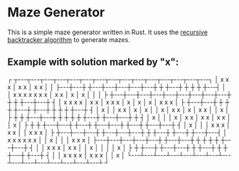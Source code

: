 # Maze Generator

This is a simple maze generator written in Rust. It uses the [recursive backtracker algorithm](https://en.wikipedia.org/wiki/Maze_generation_algorithm#Recursive_backtracker) to generate mazes.

## Example with solution marked by "x":
┌   ┬---┬---┬---┬---┬---┬---┬---┬---┬---┬---┬---┬---┬---┬---┬---┐
│ x   x   x │                     x   x │     x   x │           │
├---┼---┼   ┼---┼---┼---┼---┼---┼   ┼   ┼---┼   ┼   ┼   ┼   ┼---┤
│       │ x   x   x   x   x   x   x │ x   x │ x │ x │   │       │
├   ┼---┼---┼---┼---┼---┼---┼---┼---┼---┼   ┼   ┼   ┼---┼---┼   ┤
│ x   x   x   x │ x   x │ x   x   x     │ x │ x │ x │ x   x   x │
├   ┼---┼---┼   ┼   ┼   ┼   ┼---┼   ┼---┼   ┼   ┼   ┼   ┼---┼   ┤
│ x │       │ x   x │ x │ x │   │ x │ x   x │ x │ x   x │   │ x │
├   ┼   ┼   ┼---┼---┼   ┼   ┼   ┼   ┼   ┼---┼   ┼---┼---┼   ┼   ┤
│ x │   │           │ x │ x   x │ x   x │ x   x │           │ x │
├   ┼   ┼   ┼---┼---┼   ┼---┼   ┼---┼---┼   ┼---┼   ┼---┼---┼   ┤
│ x │   │           │ x   x   x │     x   x │       │ x   x   x │
├   ┼---┼---┼---┼   ┼---┼---┼---┼   ┼   ┼---┼   ┼---┼   ┼---┼---┤
│ x   x   x   x   x   x │           │ x │   │       │ x   x   x │
├---┼---┼---┼---┼---┼   ┼---┼---┼   ┼   ┼   ┼   ┼   ┼---┼---┼   ┤
│           │ x   x   x │ x   x │   │ x │   │   │           │ x │
├   ┼   ┼---┼   ┼---┼---┼   ┼   ┼---┼   ┼   ┼   ┼---┼   ┼---┼   ┤
│   │         x   x   x   x │ x   x   x │           │         x │
└---┴---┴---┴---┴---┴---┴---┴---┴---┴---┴---┴---┴---┴---┴---┴   ┘
